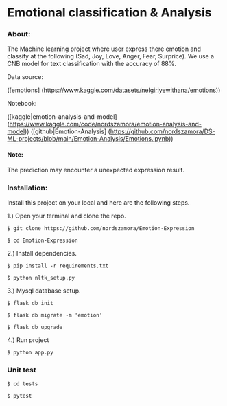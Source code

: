 # Emotional classification & Analysis

### About:
The Machine learning project where user express there emotion and classify at the following (Sad, Joy, Love, Anger, Fear, Surprice). We use a CNB model for text classification with the accuracy of 88%.

Data source:

([emotions] (https://www.kaggle.com/datasets/nelgiriyewithana/emotions))

Notebook:

([kaggle|emotion-analysis-and-model] (https://www.kaggle.com/code/nordszamora/emotion-analysis-and-model))
([github|Emotion-Analysis] (https://github.com/nordszamora/DS-ML-projects/blob/main/Emotion-Analysis/Emotions.ipynb))

#### Note:
The prediction may encounter a unexpected expression result.

### Installation:
Install this project on your local and here are the following steps.

1.) Open your terminal and clone the repo.
```
$ git clone https://github.com/nordszamora/Emotion-Expression

$ cd Emotion-Expression
```
2.) Install dependencies.
```
$ pip install -r requirements.txt

$ python nltk_setup.py
```
3.) Mysql database setup.
```
$ flask db init

$ flask db migrate -m 'emotion'

$ flask db upgrade
```
4.) Run project
```
$ python app.py
```

### Unit test
```
$ cd tests

$ pytest
```
